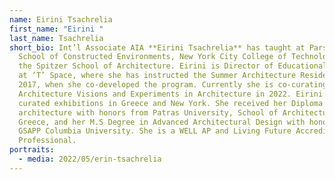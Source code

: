 ```yaml
---
name: Eirini Tsachrelia
first_name: "Eirini "
last_name: Tsachrelia
short_bio: Int’l Associate AIA **Eirini Tsachrelia** has taught at Parsons
  School of Constructed Environments, New York City College of Technology, and
  the Spitzer School of Architecture. Eirini is Director of Educational Programs
  at ‘T’ Space, where she has instructed the Summer Architecture Residency since
  2017, when she co-developed the program. Currently she is co-curating Pamphlet
  Architecture Visions and Experiments in Architecture in 2022. Eirini has
  curated exhibitions in Greece and New York. She received her Diploma in
  architecture with honors from Patras University, School of Architecture in
  Greece, and her M.S Degree in Advanced Architectural Design with honors from
  GSAPP Columbia University. She is a WELL AP and Living Future Accredited
  Professional.
portraits:
  - media: 2022/05/erin-tsachrelia
---
```

